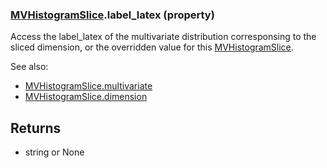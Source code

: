 ### [MVHistogramSlice](MVHistogramSlice.md).label_latex (property)




Access the label_latex of the multivariate distribution corresponsing to the
sliced dimension, or the overridden value for this [MVHistogramSlice](MVHistogramSlice.md).

See also:

* [MVHistogramSlice.multivariate](MVHistogramSlice.multivariate.md)
* [MVHistogramSlice.dimension](MVHistogramSlice.dimension.md)

Returns
-------------
* string or None

